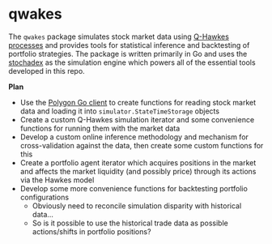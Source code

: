 # qwakes

The `qwakes` package simulates stock market data using [Q-Hawkes processes](https://arxiv.org/abs/1509.07710) and provides tools for statistical inference and backtesting of portfolio strategies. The package is written primarily in Go and uses the [stochadex](https://github.com/umbralcalc/stochadex) as the simulation engine which powers all of the essential tools developed in this repo.

**Plan**

- Use the [Polygon Go client](https://github.com/polygon-io/client-go) to create functions for reading stock market data and loading it into `simulator.StateTimeStorage` objects 
- Create a custom Q-Hawkes simulation iterator and some convenience functions for running them with the market data
- Develop a custom online inference methodology and mechanism for cross-validation against the data, then create some custom functions for this
- Create a portfolio agent iterator which acquires positions in the market and affects the market liquidity (and possibly price) through its actions via the Hawkes model
- Develop some more convenience functions for backtesting portfolio configurations 
  - Obviously need to reconcile simulation disparity with historical data...
  - So is it possible to use the historical trade data as possible actions/shifts in portfolio positions?
